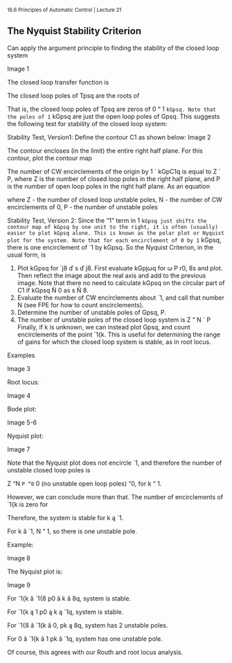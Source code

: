 <sup>16.6 Principles of Automatic Control | Lecture 21</sup>

## The Nyquist Stability Criterion
Can apply the argument principle to finding the stability of the closed loop system

Image 1

The closed loop transfer function is

The closed loop poles of Tpsq are the roots of

That is, the closed loop poles of Tpsq are zeros of 0 “ 1 ` kGpsq. Note that the poles of
1 ` kGpsq are just the open loop poles of Gpsq. This suggests the following test for stability
of the closed loop system:

Stability Test, Version1:
Define the contour C1 as shown below:
Image 2

The contour encloses (in the limit) the entire right half plane. For this contour, plot the
contour map

The number of CW encirclements of the origin by 1 ` kGpC1q is equal to Z ´ P, where Z is
the number of closed loop poles in the right half plane, and P is the number of open loop
poles in the right half plane. As an equation

where Z - the number of closed loop unstable poles,
N - the number of CW encirclements of 0,
P - the number of unstable poles

Stability Test, Version 2:
Since the “1” term in 1 ` kGpsq just shifts the contour map of kGpsq by one unit to the
right, it is often (usually) easier to plot kGpsq alone. This is known as the polar plot or
Nyquist plot for the system. Note that for each encirclement of 0 by 1 ` kGpsq, there is one
encirclement of ´1 by kGpsq. So the Nyquist Criterion, in the usual form, is
1.	 Plot kGpsq for ´j8 ď s ď j8. First evaluate kGpjωq for ω P r0, 8s and plot. Then
reflect the image about the real axis and add to the previous image. Note that there
no need to calculate kGpsq on the circular part of C1 if kGpsq Ñ 0 as s Ñ 8.
2.	 Evaluate the number of CW encirclements about ´1, and call that number N (see FPE
for how to count encirclements).
3. Determine the number of unstable poles of Gpsq, P.
4. The number of unstable poles of the closed loop system is
Z “ N ` P
Finally, if k is unknown, we can instead plot Gpsq, and count encirclements of the point
´1{k. This is useful for determining the range of gains for which the closed loop system is
stable, as in root locus.

Examples

Image 3

Root locus:

Image 4

Bode plot:

Image 5-6

Nyquist plot:

Image 7

Note that the Nyquist plot does not encircle ´1, and therefore the number of unstable closed
loop poles is

Z “N ` P
“0 ` 0 (no unstable open loop poles)
“0, for k “ 1.

However, we can conclude more than that. The number of encirclements of ´1{k is zero for

Therefore, the system is stable for k ą ´1.

For k ă ´1, N “ 1, so there is one unstable pole.

 Example:

 Image 8

 The Nyquist plot is:

Image 9

For ´1{k ă ´1{8 p0 ă k ă 8q, system is stable.

For ´1{k ą 1 p0 ą k ą ´1q, system is stable.

For ´1{8 ă ´1{k ă 0, pk ą 8q, system has 2 unstable poles.

For 0 ă ´1{k ă 1 pk ă ´1q, system has one unstable pole.

Of course, this agrees with our Routh and root locus analysis.
